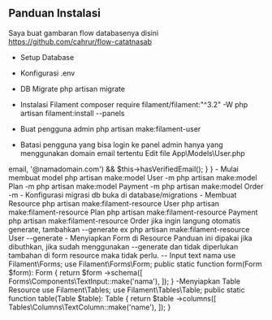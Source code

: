 ## Panduan Instalasi

Saya buat gambaran flow databasenya disini https://github.com/cahrur/flow-catatnasab

- Setup Database
- Konfigurasi .env
- DB Migrate
php artisan migrate

- Instalasi Filament
composer require filament/filament:"^3.2" -W
php artisan filament:install --panels

- Buat pengguna admin
php artisan make:filament-user

- Batasi pengguna yang bisa login ke panel admin hanya yang menggunakan domain email tertentu
Edit file App\Models\User.php

<?php
 
namespace App\Models;
 
use Filament\Models\Contracts\FilamentUser;
use Filament\Panel;
use Illuminate\Foundation\Auth\User as Authenticatable;
 
class User extends Authenticatable implements FilamentUser
{
    // ...
 
    public function canAccessPanel(Panel $panel): bool
    {
        return str_ends_with($this->email, '@namadomain.com') && $this->hasVerifiedEmail();
    }
}


- Mulai membuat model
php artisan make:model User -m
php artisan make:model Plan -m
php artisan make:model Payment -m
php artisan make:model Order -m

- Konfigurasi migrasi db
buka di database/migrations

- Membuat Resource
php artisan make:filament-resource User
php artisan make:filament-resource Plan
php artisan make:filament-resource Payment
php artisan make:filament-resource Order

jika ingin langung otomatis generate, tambahkan --generate
ex  php artisan make:filament-resource User --generate

- Menyiapkan Form di Resource
Panduan ini dipakai jika dibuthkan, jika sudah menggunakan  --generate dan tidak diperlukan tambahan di form resource maka tidak perlu.

-- Input text nama
use Filament\Forms;
use Filament\Forms\Form;
 
public static function form(Form $form): Form
{
    return $form
        ->schema([
            Forms\Components\TextInput::make('nama'),
        ]);
}

-Menyiapkan Table Resource
use Filament\Tables;
use Filament\Tables\Table;
 
public static function table(Table $table): Table
{
    return $table
        ->columns([
            Tables\Columns\TextColumn::make('name'),
        ]);
}

